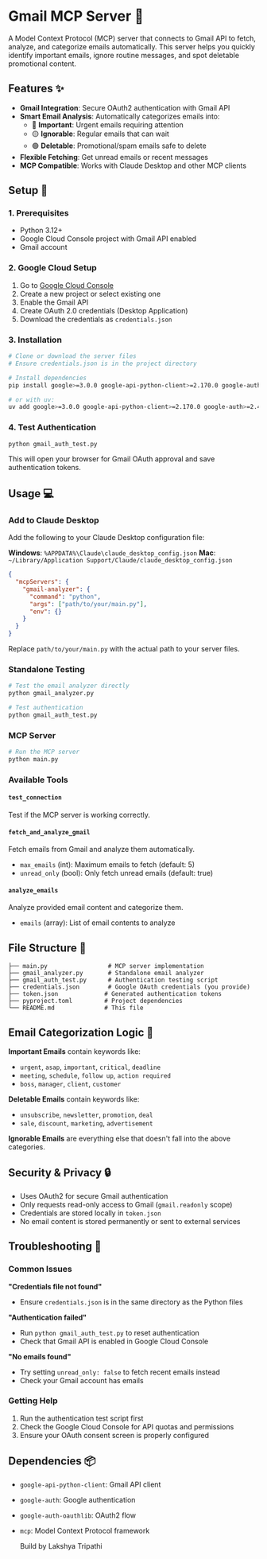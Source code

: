 # Gmail MCP Server 📧

A Model Context Protocol (MCP) server that connects to Gmail API to fetch, analyze, and categorize emails automatically. This server helps you quickly identify important emails, ignore routine messages, and spot deletable promotional content.

## Features ✨

- **Gmail Integration**: Secure OAuth2 authentication with Gmail API
- **Smart Email Analysis**: Automatically categorizes emails into:
  - 🔴 **Important**: Urgent emails requiring attention
  - 🟡 **Ignorable**: Regular emails that can wait
  - 🟢 **Deletable**: Promotional/spam emails safe to delete
- **Flexible Fetching**: Get unread emails or recent messages
- **MCP Compatible**: Works with Claude Desktop and other MCP clients

## Setup 🚀

### 1. Prerequisites
- Python 3.12+
- Google Cloud Console project with Gmail API enabled
- Gmail account

### 2. Google Cloud Setup
1. Go to [Google Cloud Console](https://console.cloud.google.com/)
2. Create a new project or select existing one
3. Enable the Gmail API
4. Create OAuth 2.0 credentials (Desktop Application)
5. Download the credentials as `credentials.json`

### 3. Installation
```bash
# Clone or download the server files
# Ensure credentials.json is in the project directory

# Install dependencies
pip install google>=3.0.0 google-api-python-client>=2.170.0 google-auth>=2.40.2 google-auth-oauthlib>=1.2.2 mcp>=1.9.1

# or with uv:
uv add google>=3.0.0 google-api-python-client>=2.170.0 google-auth>=2.40.2 google-auth-oauthlib>=1.2.2 mcp>=1.9.1
```

### 4. Test Authentication
```bash
python gmail_auth_test.py
```
This will open your browser for Gmail OAuth approval and save authentication tokens.

## Usage 💻

### Add to Claude Desktop

Add the following to your Claude Desktop configuration file:

**Windows**: `%APPDATA%\Claude\claude_desktop_config.json`
**Mac**: `~/Library/Application Support/Claude/claude_desktop_config.json`

```json
{
  "mcpServers": {
    "gmail-analyzer": {
      "command": "python",
      "args": ["path/to/your/main.py"],
      "env": {}
    }
  }
}
```

Replace `path/to/your/main.py` with the actual path to your server files.

### Standalone Testing
```bash
# Test the email analyzer directly
python gmail_analyzer.py

# Test authentication
python gmail_auth_test.py
```

### MCP Server
```bash
# Run the MCP server
python main.py
```

### Available Tools

#### `test_connection`
Test if the MCP server is working correctly.

#### `fetch_and_analyze_gmail`
Fetch emails from Gmail and analyze them automatically.
- `max_emails` (int): Maximum emails to fetch (default: 5)
- `unread_only` (bool): Only fetch unread emails (default: true)

#### `analyze_emails`
Analyze provided email content and categorize them.
- `emails` (array): List of email contents to analyze

## File Structure 📁

```
├── main.py                 # MCP server implementation
├── gmail_analyzer.py       # Standalone email analyzer
├── gmail_auth_test.py      # Authentication testing script
├── credentials.json        # Google OAuth credentials (you provide)
├── token.json             # Generated authentication tokens
├── pyproject.toml         # Project dependencies
└── README.md              # This file
```

## Email Categorization Logic 🧠

**Important Emails** contain keywords like:
- `urgent`, `asap`, `important`, `critical`, `deadline`
- `meeting`, `schedule`, `follow up`, `action required`
- `boss`, `manager`, `client`, `customer`

**Deletable Emails** contain keywords like:
- `unsubscribe`, `newsletter`, `promotion`, `deal`
- `sale`, `discount`, `marketing`, `advertisement`

**Ignorable Emails** are everything else that doesn't fall into the above categories.

## Security & Privacy 🔒

- Uses OAuth2 for secure Gmail authentication
- Only requests read-only access to Gmail (`gmail.readonly` scope)
- Credentials are stored locally in `token.json`
- No email content is stored permanently or sent to external services

## Troubleshooting 🔧

### Common Issues

**"Credentials file not found"**
- Ensure `credentials.json` is in the same directory as the Python files

**"Authentication failed"**
- Run `python gmail_auth_test.py` to reset authentication
- Check that Gmail API is enabled in Google Cloud Console

**"No emails found"**
- Try setting `unread_only: false` to fetch recent emails instead
- Check your Gmail account has emails

### Getting Help
1. Run the authentication test script first
2. Check the Google Cloud Console for API quotas and permissions
3. Ensure your OAuth consent screen is properly configured

## Dependencies 📦

- `google-api-python-client`: Gmail API client
- `google-auth`: Google authentication
- `google-auth-oauthlib`: OAuth2 flow
- `mcp`: Model Context Protocol framework

  Build by Lakshya Tripathi 
